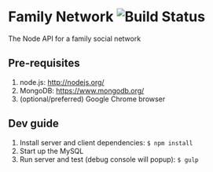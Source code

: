 # Family Network ![Build Status](https://travis-ci.org/ethanve/FamilyNetwork.svg?branch=master)

The Node API for a family social network 


## Pre-requisites

1. node.js: http://nodejs.org/
1. MongoDB: https://www.mongodb.org/
2. (optional/preferred) Google Chrome browser

## Dev guide

1. Install server and client dependencies: `$ npm install`
1. Start up the MySQL 
1. Run server and test (debug console will popup): `$ gulp`
